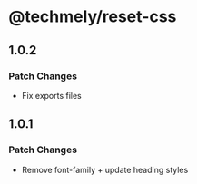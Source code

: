 # @techmely/reset-css

## 1.0.2

### Patch Changes

- Fix exports files

## 1.0.1

### Patch Changes

- Remove font-family + update heading styles
